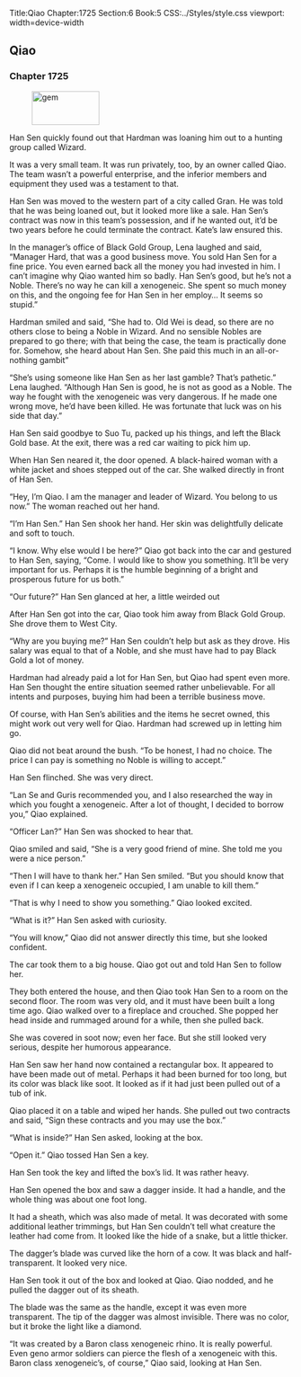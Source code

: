 Title:Qiao 
Chapter:1725 
Section:6 
Book:5 
CSS:../Styles/style.css 
viewport: width=device-width
  
## Qiao
### Chapter 1725
  
<figure>
	<img src="../Images/gem.gif" alt="gem" id="gem" width="120" height="60" />
</figure>
  

  
Han Sen quickly found out that Hardman was loaning him out to a hunting group called Wizard.

It was a very small team. It was run privately, too, by an owner called Qiao. The team wasn’t a powerful enterprise, and the inferior members and equipment they used was a testament to that.

Han Sen was moved to the western part of a city called Gran. He was told that he was being loaned out, but it looked more like a sale. Han Sen’s contract was now in this team’s possession, and if he wanted out, it’d be two years before he could terminate the contract. Kate’s law ensured this.

In the manager’s office of Black Gold Group, Lena laughed and said, “Manager Hard, that was a good business move. You sold Han Sen for a fine price. You even earned back all the money you had invested in him. I can’t imagine why Qiao wanted him so badly. Han Sen’s good, but he’s not a Noble. There’s no way he can kill a xenogeneic. She spent so much money on this, and the ongoing fee for Han Sen in her employ… It seems so stupid.”

Hardman smiled and said, “She had to. Old Wei is dead, so there are no others close to being a Noble in Wizard. And no sensible Nobles are prepared to go there; with that being the case, the team is practically done for. Somehow, she heard about Han Sen. She paid this much in an all-or-nothing gambit”

“She’s using someone like Han Sen as her last gamble? That’s pathetic.” Lena laughed. “Although Han Sen is good, he is not as good as a Noble. The way he fought with the xenogeneic was very dangerous. If he made one wrong move, he’d have been killed. He was fortunate that luck was on his side that day.”

Han Sen said goodbye to Suo Tu, packed up his things, and left the Black Gold base. At the exit, there was a red car waiting to pick him up.

When Han Sen neared it, the door opened. A black-haired woman with a white jacket and shoes stepped out of the car. She walked directly in front of Han Sen.

“Hey, I’m Qiao. I am the manager and leader of Wizard. You belong to us now.” The woman reached out her hand.

“I’m Han Sen.” Han Sen shook her hand. Her skin was delightfully delicate and soft to touch.

“I know. Why else would I be here?” Qiao got back into the car and gestured to Han Sen, saying, “Come. I would like to show you something. It’ll be very important for us. Perhaps it is the humble beginning of a bright and prosperous future for us both.”

“Our future?” Han Sen glanced at her, a little weirded out

After Han Sen got into the car, Qiao took him away from Black Gold Group. She drove them to West City.

“Why are you buying me?” Han Sen couldn’t help but ask as they drove. His salary was equal to that of a Noble, and she must have had to pay Black Gold a lot of money.

Hardman had already paid a lot for Han Sen, but Qiao had spent even more. Han Sen thought the entire situation seemed rather unbelievable. For all intents and purposes, buying him had been a terrible business move.

Of course, with Han Sen’s abilities and the items he secret owned, this might work out very well for Qiao. Hardman had screwed up in letting him go.

Qiao did not beat around the bush. “To be honest, I had no choice. The price I can pay is something no Noble is willing to accept.”

Han Sen flinched. She was very direct.

“Lan Se and Guris recommended you, and I also researched the way in which you fought a xenogeneic. After a lot of thought, I decided to borrow you,” Qiao explained.

“Officer Lan?” Han Sen was shocked to hear that.

Qiao smiled and said, “She is a very good friend of mine. She told me you were a nice person.”

“Then I will have to thank her.” Han Sen smiled. “But you should know that even if I can keep a xenogeneic occupied, I am unable to kill them.”

“That is why I need to show you something.” Qiao looked excited.

“What is it?” Han Sen asked with curiosity.

“You will know,” Qiao did not answer directly this time, but she looked confident.

The car took them to a big house. Qiao got out and told Han Sen to follow her.

They both entered the house, and then Qiao took Han Sen to a room on the second floor. The room was very old, and it must have been built a long time ago. Qiao walked over to a fireplace and crouched. She popped her head inside and rummaged around for a while, then she pulled back.

She was covered in soot now; even her face. But she still looked very serious, despite her humorous appearance.

Han Sen saw her hand now contained a rectangular box. It appeared to have been made out of metal. Perhaps it had been burned for too long, but its color was black like soot. It looked as if it had just been pulled out of a tub of ink.

Qiao placed it on a table and wiped her hands. She pulled out two contracts and said, “Sign these contracts and you may use the box.”

“What is inside?” Han Sen asked, looking at the box.

“Open it.” Qiao tossed Han Sen a key.

Han Sen took the key and lifted the box’s lid. It was rather heavy.

Han Sen opened the box and saw a dagger inside. It had a handle, and the whole thing was about one foot long.

It had a sheath, which was also made of metal. It was decorated with some additional leather trimmings, but Han Sen couldn’t tell what creature the leather had come from. It looked like the hide of a snake, but a little thicker.

The dagger’s blade was curved like the horn of a cow. It was black and half-transparent. It looked very nice.

Han Sen took it out of the box and looked at Qiao. Qiao nodded, and he pulled the dagger out of its sheath.

The blade was the same as the handle, except it was even more transparent. The tip of the dagger was almost invisible. There was no color, but it broke the light like a diamond.

“It was created by a Baron class xenogeneic rhino. It is really powerful. Even geno armor soldiers can pierce the flesh of a xenogeneic with this. Baron class xenogeneic’s, of course,” Qiao said, looking at Han Sen.